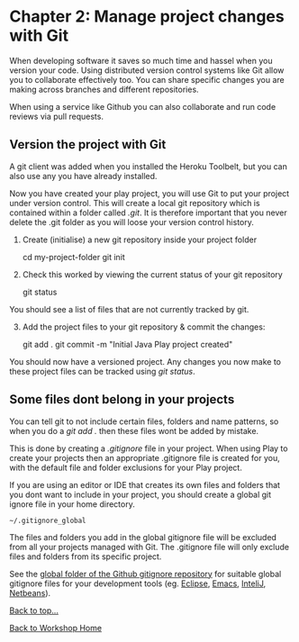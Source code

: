<link href="index.css" rel="stylesheet" type="text/css">

# <a id="top">Chapter 2: Manage project changes with Git</a>

  When developing software it saves so much time and hassel when you version your code.  Using distributed version control systems like Git allow you to collaborate effectively too.  You can share specific changes you are making across branches and different repositories.  
  
  When using a service like Github you can also collaborate and run code reviews via pull requests.
  

## Version the project with Git

  A git client was added when you installed the Heroku Toolbelt, but you can also use any you have already installed.  
  
  Now you have created your play project, you will use Git to put your project under version control.  This will create a local git repository which is contained within a folder called *.git*.  It is therefore important that you never delete the .git folder as you will loose your version control history.

1. Create (initialise) a new git repository inside your project folder

    cd my-project-folder
    git init

2. Check this worked by viewing the current status of your git repository

    git status

 You should see a list of files that are not currently tracked by git.

3. Add the project files to your git repository & commit the changes:

    git add .
    git commit -m "Initial Java Play project created"


  You should now have a versioned project.  Any changes you now make to these project files can be tracked using *git status*.

## Some files dont belong in your projects

  You can tell git to not include certain files, folders and name patterns, so when you do a *git add .* then these files wont be added by mistake.
  
  This is done by creating a *.gitignore* file in your project.  When using Play to create your projects then an appropriate .gitignore file is created for you, with the default file and folder exclusions for your Play project.
  
  If you are using an editor or IDE that creates its own files and folders that you dont want to include in your project, you should create a global git ignore file in your home directory.
  
    ~/.gitignore_global

  The files and folders you add in the global gitignore file will be excluded from all your projects managed with Git.  The .gitignore file will only exclude files and folders from its specific project.
  
  See the [global folder of the Github gitignore repository](https://github.com/github/gitignore/tree/master/Global) for suitable global gitignore files for your development tools (eg. [Eclipse](https://github.com/github/gitignore/blob/master/Global/Eclipse.gitignore), [Emacs](https://github.com/github/gitignore/blob/master/Global/Emacs.gitignore), [InteliJ](https://github.com/github/gitignore/blob/master/Global/IntelliJ.gitignore), [Netbeans](https://github.com/github/gitignore/blob/master/Global/NetBeans.gitignore)).


[Back to top...](#top)

[Back to Workshop Home](/index.html)




